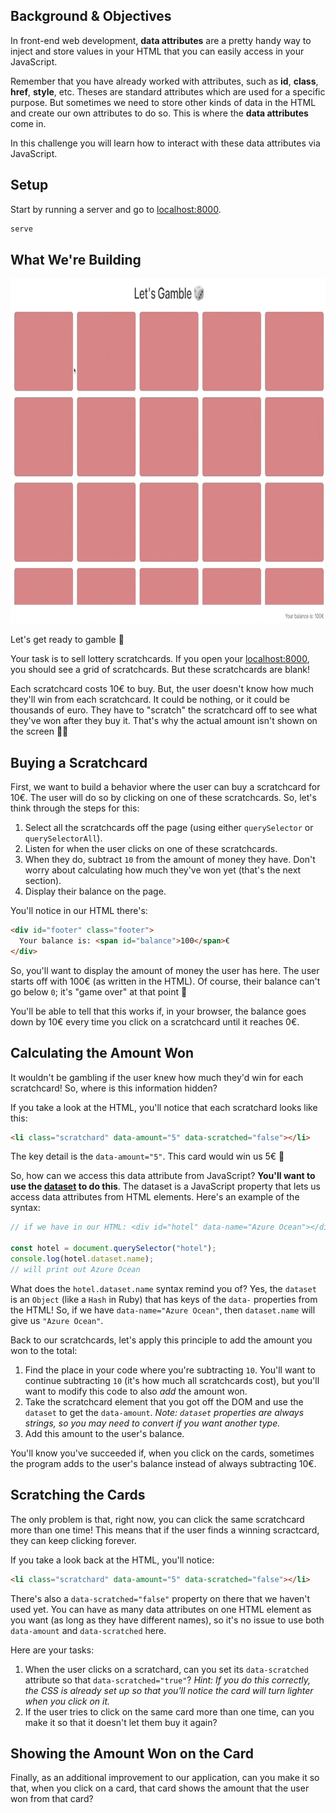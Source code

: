 ## Background & Objectives

In front-end web development, **data attributes** are a pretty handy way to inject and store values in your HTML that you can easily access in your JavaScript.

Remember that you have already worked with attributes, such as **id**, **class**, **href**, **style**, etc. Theses are standard attributes which are used for a specific purpose. But sometimes we need to store other kinds of data in the HTML and create our own attributes to do so. This is where the **data attributes** come in.

In this challenge you will learn how to interact with these data attributes via JavaScript.

## Setup

Start by running a server and go to [localhost:8000](http://localhost:8000).

```bash
serve
```

## What We're Building

<img src="https://raw.githubusercontent.com/lewagon/fullstack-images/master/frontend/scratchcards.gif"  width="800" height="552">

Let's get ready to gamble 🎲

Your task is to sell lottery scratchcards. If you open your [localhost:8000](http://localhost:8000), you should see a grid of scratchcards. But these scratchcards are blank!

Each scratchcard costs 10€ to buy. But, the user doesn't know how much they'll win from each scratchcard. It could be nothing, or it could be thousands of euro. They have to "scratch" the scratchcard off to see what they've won after they buy it. That's why the actual amount isn't shown on the screen 😶‍🌫️

## Buying a Scratchcard

First, we want to build a behavior where the user can buy a scratchcard for 10€. The user will do so by clicking on one of these scratchcards. So, let's think through the steps for this:

1. Select all the scratchcards off the page (using either `querySelector` or `querySelectorAll`).
2. Listen for when the user clicks on one of these scratchcards.
3. When they do, subtract `10` from the amount of money they have. Don't worry about calculating how much they've won yet (that's the next section).
4. Display their balance on the page.

You'll notice in our HTML there's:

```html
<div id="footer" class="footer">
  Your balance is: <span id="balance">100</span>€
</div>
```

So, you'll want to display the amount of money the user has here. The user starts off with 100€ (as written in the HTML). Of course, their balance can't go below `0`; it's "game over" at that point 👾

You'll be able to tell that this works if, in your browser, the balance goes down by 10€ every time you click on a scratchcard until it reaches 0€.

## Calculating the Amount Won

It wouldn't be gambling if the user knew how much they'd win for each scratchcard! So, where is this information hidden?

If you take a look at the HTML, you'll notice that each scratchard looks like this:

```html
<li class="scratchard" data-amount="5" data-scratched="false"></li>
```

The key detail is the `data-amount="5"`. This card would win us 5€ 🎉

So, how can we access this data attribute from JavaScript? **You'll want to use the [dataset](https://developer.mozilla.org/en-US/docs/Web/API/HTMLElement/dataset) to do this**. The dataset is a JavaScript property that lets us access data attributes from HTML elements. Here's an example of the syntax:

```js
// if we have in our HTML: <div id="hotel" data-name="Azure Ocean"></div>

const hotel = document.querySelector("hotel");
console.log(hotel.dataset.name);
// will print out Azure Ocean
```

What does the `hotel.dataset.name` syntax remind you of? Yes, the `dataset` is an `Object` (like a `Hash` in Ruby) that has keys of the `data-` properties from the HTML! So, if we have `data-name="Azure Ocean"`, then `dataset.name` will give us `"Azure Ocean"`.

Back to our scratchcards, let's apply this principle to add the amount you won to the total:

1. Find the place in your code where you're subtracting `10`. You'll want to continue subtracting `10` (it's how much all scratchcards cost), but you'll want to modify this code to also _add_ the amount won.
2. Take the scratchcard element that you got off the DOM and use the `dataset` to get the `data-amount`. _Note: `dataset` properties are always strings, so you may need to convert if you want another type._
3. Add this amount to the user's balance.

You'll know you've succeeded if, when you click on the cards, sometimes the program adds to the user's balance instead of always subtracting 10€.

## Scratching the Cards

The only problem is that, right now, you can click the same scratchcard more than one time! This means that if the user finds a winning scractcard, they can keep clicking forever.

If you take a look back at the HTML, you'll notice:

```html
<li class="scratchard" data-amount="5" data-scratched="false"></li>
```

There's also a `data-scratched="false"` property on there that we haven't used yet. You can have as many data attributes on one HTML element as you want (as long as they have different names), so it's no issue to use both `data-amount` and `data-scratched` here.

Here are your tasks:

1. When the user clicks on a scratchard, can you set its `data-scratched` attribute so that `data-scratched="true"`? _Hint: If you do this correctly, the CSS is already set up so that you'll notice the card will turn lighter when you click on it._
2. If the user tries to click on the same card more than one time, can you make it so that it doesn't let them buy it again?

## Showing the Amount Won on the Card

Finally, as an additional improvement to our application, can you make it so that, when you click on a card, that card shows the amount that the user won from that card?

